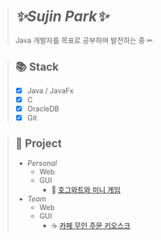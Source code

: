 > # _✨Sujin Park✨_
> Java 개발자를 목표로 공부하며 발전하는 중 ✏

> ## 📚 Stack
> - [x] Java / JavaFx
> - [x] C
> - [x] OracleDB
> - [x] Git


> ## 🚩 Project
> - _Personal_
>   - Web
>   - GUI
>     - 🏰 [호그와트와 미니 게임](https://github.com/su-jp/Hogwarts.git)
> - _Team_
>   - Web
>   - GUI
>     - ☕ [카페 무인 주문 키오스크](https://github.com/su-jp/cafeKiosk.git)
